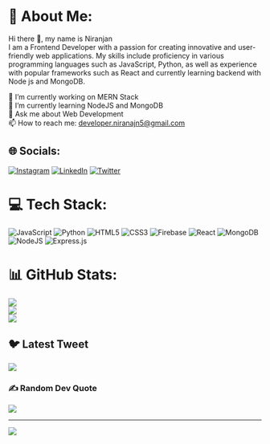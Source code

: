 # 💫 About Me:
Hi there 👋, my name is Niranjan<br>
I am a Frontend Developer with a passion for creating innovative and user-friendly web applications. My skills include proficiency in various programming languages such as JavaScript, Python, as well as experience with popular frameworks such as React and currently learning backend with Node js and MongoDB.

🔭 I’m currently working on MERN Stack<br>🌱 I’m currently learning NodeJS and MongoDB<br>💬 Ask me about Web Development<br>📫 How to reach me: developer.niranajn5@gmail.com


## 🌐 Socials:
[![Instagram](https://img.shields.io/badge/Instagram-%23E4405F.svg?logo=Instagram&logoColor=white)](https://instagram.com/https://www.instagram.com/niranjan_kumar66/) [![LinkedIn](https://img.shields.io/badge/LinkedIn-%230077B5.svg?logo=linkedin&logoColor=white)](https://linkedin.com/in/https://www.linkedin.com/in/niranjan-kumar65/) [![Twitter](https://img.shields.io/badge/Twitter-%231DA1F2.svg?logo=Twitter&logoColor=white)](https://twitter.com/https://twitter.com/Niranjan2nd) 

# 💻 Tech Stack:
![JavaScript](https://img.shields.io/badge/javascript-%23323330.svg?style=for-the-badge&logo=javascript&logoColor=%23F7DF1E) ![Python](https://img.shields.io/badge/python-3670A0?style=for-the-badge&logo=python&logoColor=ffdd54) ![HTML5](https://img.shields.io/badge/html5-%23E34F26.svg?style=for-the-badge&logo=html5&logoColor=white) ![CSS3](https://img.shields.io/badge/css3-%231572B6.svg?style=for-the-badge&logo=css3&logoColor=white) ![Firebase](https://img.shields.io/badge/firebase-%23039BE5.svg?style=for-the-badge&logo=firebase) ![React](https://img.shields.io/badge/react-%2320232a.svg?style=for-the-badge&logo=react&logoColor=%2361DAFB) ![MongoDB](https://img.shields.io/badge/MongoDB-%234ea94b.svg?style=for-the-badge&logo=mongodb&logoColor=white) ![NodeJS](https://img.shields.io/badge/node.js-6DA55F?style=for-the-badge&logo=node.js&logoColor=white) ![Express.js](https://img.shields.io/badge/express.js-%23404d59.svg?style=for-the-badge&logo=express&logoColor=%2361DAFB)
# 📊 GitHub Stats:
![](https://github-readme-stats.vercel.app/api?username=Niranjan36&theme=dark&hide_border=false&include_all_commits=true&count_private=true)<br/>
![](https://github-readme-streak-stats.herokuapp.com/?user=Niranjan36&theme=dark&hide_border=false)<br/>
![](https://github-readme-stats.vercel.app/api/top-langs/?username=Niranjan36&theme=dark&hide_border=false&include_all_commits=true&count_private=true&layout=compact)

## 🐦 Latest Tweet
[![](https://gtce.itsvg.in/api?username=https://twitter.com/Niranjan2nd)](https://github.com/VishwaGauravIn/github-twitter-card-embed)

### ✍️ Random Dev Quote
![](https://quotes-github-readme.vercel.app/api?type=horizontal&theme=radical)

---
[![](https://visitcount.itsvg.in/api?id=Niranjan36&icon=0&color=0)](https://visitcount.itsvg.in)

<!-- Proudly created with GPRM ( https://gprm.itsvg.in ) -->
